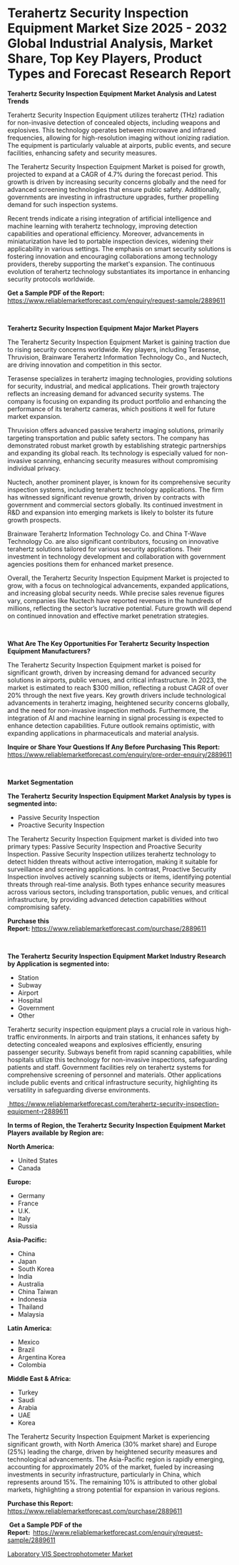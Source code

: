 <p><h1>Terahertz Security Inspection Equipment Market Size 2025 - 2032 Global Industrial Analysis, Market Share, Top Key Players, Product Types and Forecast Research Report</h1></p><p><strong>Terahertz Security Inspection Equipment Market Analysis and Latest Trends</strong></p>
<p><p>Terahertz Security Inspection Equipment utilizes terahertz (THz) radiation for non-invasive detection of concealed objects, including weapons and explosives. This technology operates between microwave and infrared frequencies, allowing for high-resolution imaging without ionizing radiation. The equipment is particularly valuable at airports, public events, and secure facilities, enhancing safety and security measures.</p><p>The Terahertz Security Inspection Equipment Market is poised for growth, projected to expand at a CAGR of 4.7% during the forecast period. This growth is driven by increasing security concerns globally and the need for advanced screening technologies that ensure public safety. Additionally, governments are investing in infrastructure upgrades, further propelling demand for such inspection systems.</p><p>Recent trends indicate a rising integration of artificial intelligence and machine learning with terahertz technology, improving detection capabilities and operational efficiency. Moreover, advancements in miniaturization have led to portable inspection devices, widening their applicability in various settings. The emphasis on smart security solutions is fostering innovation and encouraging collaborations among technology providers, thereby supporting the market's expansion. The continuous evolution of terahertz technology substantiates its importance in enhancing security protocols worldwide.</p></p>
<p><strong>Get a Sample PDF of the Report:&nbsp;</strong> <a href="https://www.reliablemarketforecast.com/enquiry/request-sample/2889611?utm_campaign=2820&utm_medium=2&utm_source=Github&utm_content=ia&utm_term=14032025&utm_id=terahertz-security-inspection-equipment">https://www.reliablemarketforecast.com/enquiry/request-sample/2889611</a></p>
<p>&nbsp;</p>
<p><strong>Terahertz Security Inspection Equipment Major Market Players</strong></p>
<p><p>The Terahertz Security Inspection Equipment Market is gaining traction due to rising security concerns worldwide. Key players, including Terasense, Thruvision, Brainware Terahertz Information Technology Co., and Nuctech, are driving innovation and competition in this sector.</p><p>Terasense specializes in terahertz imaging technologies, providing solutions for security, industrial, and medical applications. Their growth trajectory reflects an increasing demand for advanced security systems. The company is focusing on expanding its product portfolio and enhancing the performance of its terahertz cameras, which positions it well for future market expansion.</p><p>Thruvision offers advanced passive terahertz imaging solutions, primarily targeting transportation and public safety sectors. The company has demonstrated robust market growth by establishing strategic partnerships and expanding its global reach. Its technology is especially valued for non-invasive scanning, enhancing security measures without compromising individual privacy.</p><p>Nuctech, another prominent player, is known for its comprehensive security inspection systems, including terahertz technology applications. The firm has witnessed significant revenue growth, driven by contracts with government and commercial sectors globally. Its continued investment in R&D and expansion into emerging markets is likely to bolster its future growth prospects.</p><p>Brainware Terahertz Information Technology Co. and China T-Wave Technology Co. are also significant contributors, focusing on innovative terahertz solutions tailored for various security applications. Their investment in technology development and collaboration with government agencies positions them for enhanced market presence.</p><p>Overall, the Terahertz Security Inspection Equipment Market is projected to grow, with a focus on technological advancements, expanded applications, and increasing global security needs. While precise sales revenue figures vary, companies like Nuctech have reported revenues in the hundreds of millions, reflecting the sector’s lucrative potential. Future growth will depend on continued innovation and effective market penetration strategies.</p></p>
<p>&nbsp;</p>
<p><strong>What Are The Key Opportunities For Terahertz Security Inspection Equipment Manufacturers?</strong></p>
<p><p>The Terahertz Security Inspection Equipment market is poised for significant growth, driven by increasing demand for advanced security solutions in airports, public venues, and critical infrastructure. In 2023, the market is estimated to reach $300 million, reflecting a robust CAGR of over 20% through the next five years. Key growth drivers include technological advancements in terahertz imaging, heightened security concerns globally, and the need for non-invasive inspection methods. Furthermore, the integration of AI and machine learning in signal processing is expected to enhance detection capabilities. Future outlook remains optimistic, with expanding applications in pharmaceuticals and material analysis.</p></p>
<p><strong>Inquire or Share Your Questions If Any Before Purchasing This Report:</strong> <a href="https://www.reliablemarketforecast.com/enquiry/pre-order-enquiry/2889611?utm_campaign=2820&utm_medium=2&utm_source=Github&utm_content=ia&utm_term=14032025&utm_id=terahertz-security-inspection-equipment">https://www.reliablemarketforecast.com/enquiry/pre-order-enquiry/2889611</a></p>
<p>&nbsp;</p>
<p><strong>Market Segmentation</strong></p>
<p><strong>The Terahertz Security Inspection Equipment Market Analysis by types is segmented into:</strong></p>
<p><ul><li>Passive Security  Inspection</li><li>Proactive Security Inspection</li></ul></p>
<p><p>The Terahertz Security Inspection Equipment market is divided into two primary types: Passive Security Inspection and Proactive Security Inspection. Passive Security Inspection utilizes terahertz technology to detect hidden threats without active interrogation, making it suitable for surveillance and screening applications. In contrast, Proactive Security Inspection involves actively scanning subjects or items, identifying potential threats through real-time analysis. Both types enhance security measures across various sectors, including transportation, public venues, and critical infrastructure, by providing advanced detection capabilities without compromising safety.</p></p>
<p><strong>Purchase this Report:&nbsp;</strong><a href="https://www.reliablemarketforecast.com/purchase/2889611?utm_campaign=2820&utm_medium=2&utm_source=Github&utm_content=ia&utm_term=14032025&utm_id=terahertz-security-inspection-equipment">https://www.reliablemarketforecast.com/purchase/2889611</a></p>
<p>&nbsp;</p>
<p><strong>The Terahertz Security Inspection Equipment Market Industry Research by Application is segmented into:</strong></p>
<p><ul><li>Station</li><li>Subway</li><li>Airport</li><li>Hospital</li><li>Government</li><li>Other</li></ul></p>
<p><p>Terahertz security inspection equipment plays a crucial role in various high-traffic environments. In airports and train stations, it enhances safety by detecting concealed weapons and explosives efficiently, ensuring passenger security. Subways benefit from rapid scanning capabilities, while hospitals utilize this technology for non-invasive inspections, safeguarding patients and staff. Government facilities rely on terahertz systems for comprehensive screening of personnel and materials. Other applications include public events and critical infrastructure security, highlighting its versatility in safeguarding diverse environments.</p></p>
<p><a href="https://www.reliablemarketforecast.com/terahertz-security-inspection-equipment-r2889611?utm_campaign=2820&utm_medium=2&utm_source=Github&utm_content=ia&utm_term=14032025&utm_id=terahertz-security-inspection-equipment">&nbsp;https://www.reliablemarketforecast.com/terahertz-security-inspection-equipment-r2889611</a></p>
<p><strong>In terms of Region, the Terahertz Security Inspection Equipment Market Players available by Region are:</strong></p>
<p>
    <p> <strong> North America: </strong>
        <ul>
            <li>United States</li>
            <li>Canada</li>
        </ul>
        </p> 
    <p> <strong> Europe: </strong>
        <ul>
            <li>Germany</li>
            <li>France</li>
            <li>U.K.</li>
            <li>Italy</li>
            <li>Russia</li>
        </ul>
        </p> 
    <p> <strong> Asia-Pacific: </strong>
        <ul>
            <li>China</li>
            <li>Japan</li>
            <li>South Korea</li>
            <li>India</li>
            <li>Australia</li>
            <li>China Taiwan</li>
            <li>Indonesia</li>
            <li>Thailand</li>
            <li>Malaysia</li>
        </ul>
        </p> 
    <p> <strong> Latin America: </strong>
        <ul>
            <li>Mexico</li>
            <li>Brazil</li>
            <li>Argentina Korea</li>
            <li>Colombia</li>
        </ul>
        </p> 
    <p> <strong> Middle East & Africa: </strong>
        <ul>
            <li>Turkey</li>
            <li>Saudi</li>
            <li>Arabia</li>
            <li>UAE</li>
            <li>Korea</li>
        </ul>
    </p>
    </p>
<p><p>The Terahertz Security Inspection Equipment Market is experiencing significant growth, with North America (30% market share) and Europe (25%) leading the charge, driven by heightened security measures and technological advancements. The Asia-Pacific region is rapidly emerging, accounting for approximately 20% of the market, fueled by increasing investments in security infrastructure, particularly in China, which represents around 15%. The remaining 10% is attributed to other global markets, highlighting a strong potential for expansion in various regions.</p></p>
<p><strong>Purchase this Report: </strong><a href="https://www.reliablemarketforecast.com/purchase/2889611?utm_campaign=2820&utm_medium=2&utm_source=Github&utm_content=ia&utm_term=14032025&utm_id=terahertz-security-inspection-equipment">https://www.reliablemarketforecast.com/purchase/2889611</a></p>
<p>&nbsp;<strong>Get a Sample PDF of the Report:&nbsp;&nbsp;</strong><a href="https://www.reliablemarketforecast.com/enquiry/request-sample/2889611?utm_campaign=2820&utm_medium=2&utm_source=Github&utm_content=ia&utm_term=14032025&utm_id=terahertz-security-inspection-equipment">https://www.reliablemarketforecast.com/enquiry/request-sample/2889611</a></p>
<p><strong></strong></p>
<p><p><a href="https://github.com/abedlagagica4/Market-Research-Report-List-1/blob/main/laboratory-vis-spectrophotometer-market.md?utm_campaign=2820&utm_medium=2&utm_source=Github&utm_content=ia&utm_term=14032025&utm_id=terahertz-security-inspection-equipment">Laboratory VIS Spectrophotometer Market</a></p></p>